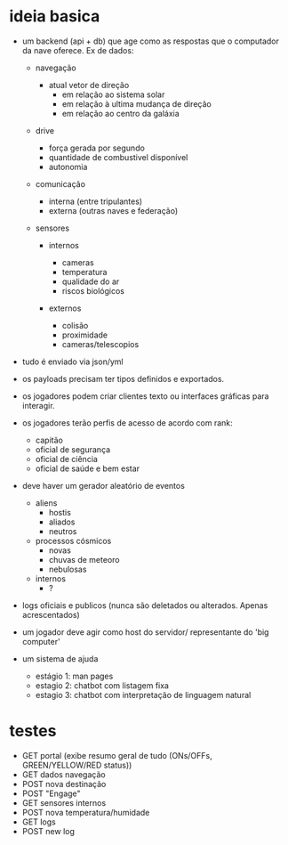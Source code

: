 # ideia basica

- um backend (api + db) que age como as respostas que o computador da nave oferece. Ex de dados:

  - navegação

    - atual vetor de direção
      - em relação ao sistema solar
      - em relação à ultima mudança de direção
      - em relação ao centro da galáxia

  - drive

    - força gerada por segundo
    - quantidade de combustivel disponível
    - autonomia

  - comunicação

    - interna (entre tripulantes)
    - externa (outras naves e federação)

  - sensores

    - internos

      - cameras
      - temperatura
      - qualidade do ar
      - riscos biológicos

    - externos
      - colisão
      - proximidade
      - cameras/telescopios

- tudo é enviado via json/yml
- os payloads precisam ter tipos definidos e exportados.
- os jogadores podem criar clientes texto ou interfaces gráficas para interagir.
- os jogadores terão perfis de acesso de acordo com rank:
  - capitão
  - oficial de segurança
  - oficial de ciência
  - oficial de saúde e bem estar
- deve haver um gerador aleatório de eventos

  - aliens
    - hostis
    - aliados
    - neutros
  - processos cósmicos
    - novas
    - chuvas de meteoro
    - nebulosas
  - internos
    - ?

- logs oficiais e publicos (nunca são deletados ou alterados. Apenas acrescentados)

- um jogador deve agir como host do servidor/ representante do 'big computer'
- um sistema de ajuda
  - estágio 1: man pages
  - estagio 2: chatbot com listagem fixa
  - estagio 3: chatbot com interpretação de linguagem natural

#

# testes

- GET portal (exibe resumo geral de tudo (ONs/OFFs, GREEN/YELLOW/RED status))
- GET dados navegação
- POST nova destinação
- POST "Engage"
- GET sensores internos
- POST nova temperatura/humidade
- GET logs
- POST new log

